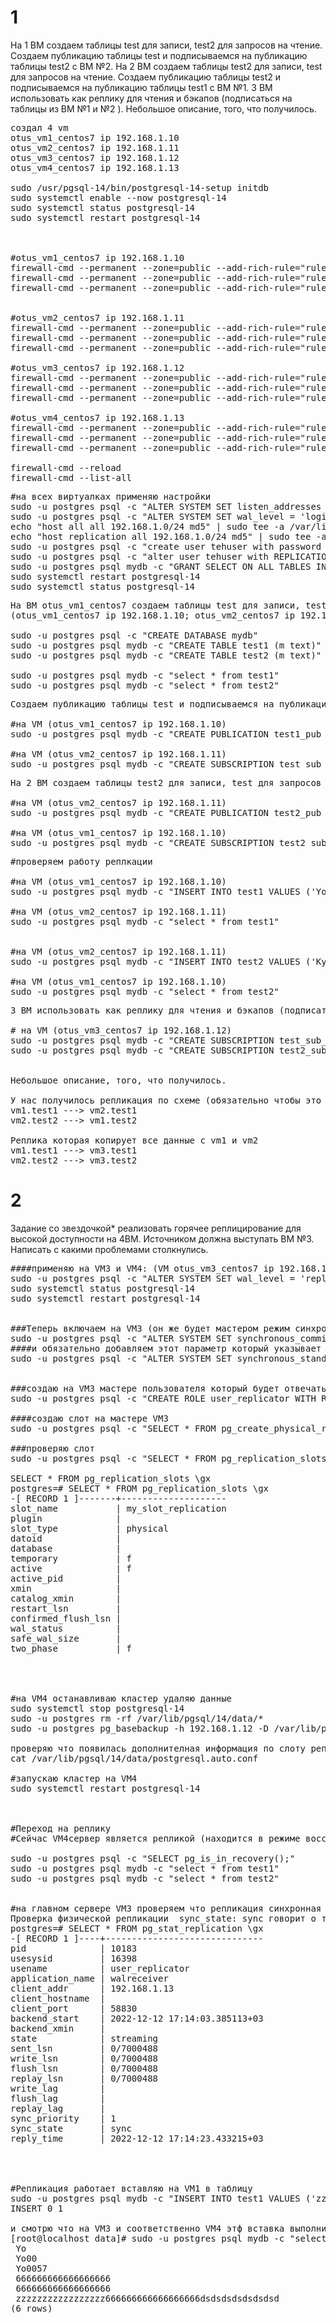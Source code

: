 # 1

На 1 ВМ создаем таблицы test для записи, test2 для запросов на чтение. 
Создаем публикацию таблицы test и подписываемся на публикацию таблицы test2 с ВМ №2. 
На 2 ВМ создаем таблицы test2 для записи, test для запросов на чтение. 
Создаем публикацию таблицы test2 и подписываемся на публикацию таблицы test1 с ВМ №1. 
3 ВМ использовать как реплику для чтения и бэкапов (подписаться на таблицы из ВМ №1 и №2 ). Небольшое описание, того, что получилось.


<pre>
создал 4 vm
otus_vm1_centos7 ip 192.168.1.10
otus_vm2_centos7 ip 192.168.1.11
otus_vm3_centos7 ip 192.168.1.12
otus_vm4_centos7 ip 192.168.1.13

sudo /usr/pgsql-14/bin/postgresql-14-setup initdb
sudo systemctl enable --now postgresql-14
sudo systemctl status postgresql-14
sudo systemctl restart postgresql-14



#otus_vm1_centos7 ip 192.168.1.10
firewall-cmd --permanent --zone=public --add-rich-rule="rule family="ipv4" source address="192.168.1.11" port protocol="tcp" port="5432" accept"
firewall-cmd --permanent --zone=public --add-rich-rule="rule family="ipv4" source address="192.168.1.12" port protocol="tcp" port="5432" accept"
firewall-cmd --permanent --zone=public --add-rich-rule="rule family="ipv4" source address="192.168.1.13" port protocol="tcp" port="5432" accept"


#otus_vm2_centos7 ip 192.168.1.11
firewall-cmd --permanent --zone=public --add-rich-rule="rule family="ipv4" source address="192.168.1.10" port protocol="tcp" port="5432" accept"
firewall-cmd --permanent --zone=public --add-rich-rule="rule family="ipv4" source address="192.168.1.12" port protocol="tcp" port="5432" accept"
firewall-cmd --permanent --zone=public --add-rich-rule="rule family="ipv4" source address="192.168.1.13" port protocol="tcp" port="5432" accept"

#otus_vm3_centos7 ip 192.168.1.12
firewall-cmd --permanent --zone=public --add-rich-rule="rule family="ipv4" source address="192.168.1.10" port protocol="tcp" port="5432" accept"
firewall-cmd --permanent --zone=public --add-rich-rule="rule family="ipv4" source address="192.168.1.11" port protocol="tcp" port="5432" accept"
firewall-cmd --permanent --zone=public --add-rich-rule="rule family="ipv4" source address="192.168.1.13" port protocol="tcp" port="5432" accept"

#otus_vm4_centos7 ip 192.168.1.13
firewall-cmd --permanent --zone=public --add-rich-rule="rule family="ipv4" source address="192.168.1.10" port protocol="tcp" port="5432" accept"
firewall-cmd --permanent --zone=public --add-rich-rule="rule family="ipv4" source address="192.168.1.11" port protocol="tcp" port="5432" accept"
firewall-cmd --permanent --zone=public --add-rich-rule="rule family="ipv4" source address="192.168.1.12" port protocol="tcp" port="5432" accept"

firewall-cmd --reload		
firewall-cmd --list-all		
</pre>


<pre>
#на всех виртуалках применяю настройки
sudo -u postgres psql -c "ALTER SYSTEM SET listen_addresses = '*';"
sudo -u postgres psql -c "ALTER SYSTEM SET wal_level = 'logical';"
echo "host all all 192.168.1.0/24 md5" | sudo tee -a /var/lib/pgsql/14/data/pg_hba.conf
echo "host replication all 192.168.1.0/24 md5" | sudo tee -a /var/lib/pgsql/14/data/pg_hba.conf
sudo -u postgres psql -c "create user tehuser with password '123456789';"
sudo -u postgres psql -c "alter user tehuser with REPLICATION;"
sudo -u postgres psql mydb -c "GRANT SELECT ON ALL TABLES IN SCHEMA public TO tehuser;"
sudo systemctl restart postgresql-14
sudo systemctl status postgresql-14
</pre>

<pre>
На ВМ otus_vm1_centos7 создаем таблицы test для записи, test2 для запросов на чтение.
(otus_vm1_centos7 ip 192.168.1.10; otus_vm2_centos7 ip 192.168.1.11 ;otus_vm3_centos7 ip 192.168.1.12)

sudo -u postgres psql -c "CREATE DATABASE mydb"
sudo -u postgres psql mydb -c "CREATE TABLE test1 (m text)"
sudo -u postgres psql mydb -c "CREATE TABLE test2 (m text)"

sudo -u postgres psql mydb -c "select * from test1"
sudo -u postgres psql mydb -c "select * from test2"
</pre>

<pre>
Создаем публикацию таблицы test и подписываемся на публикацию таблицы test2 с ВМ №2. 

#на VM (otus_vm1_centos7 ip 192.168.1.10)
sudo -u postgres psql mydb -c "CREATE PUBLICATION test1_pub FOR TABLE test1"

#на VM (otus_vm2_centos7 ip 192.168.1.11)
sudo -u postgres psql mydb -c "CREATE SUBSCRIPTION test_sub CONNECTION 'host=192.168.1.10 port=5432 user=tehuser password=123456789 dbname=mydb' PUBLICATION test1_pub WITH (copy_data = true)"
</pre>


<pre>
На 2 ВМ создаем таблицы test2 для записи, test для запросов на чтение. 

#на VM (otus_vm2_centos7 ip 192.168.1.11)
sudo -u postgres psql mydb -c "CREATE PUBLICATION test2_pub FOR TABLE test2"

#на VM (otus_vm1_centos7 ip 192.168.1.10)
sudo -u postgres psql mydb -c "CREATE SUBSCRIPTION test2_sub CONNECTION 'host=192.168.1.11 port=5432 user=tehuser password=123456789 dbname=mydb' PUBLICATION test2_pub WITH (copy_data = true)"
</pre>

<pre>
#проверяем работу реплкации

#на VM (otus_vm1_centos7 ip 192.168.1.10)
sudo -u postgres psql mydb -c "INSERT INTO test1 VALUES ('Yo')"

#на VM (otus_vm2_centos7 ip 192.168.1.11)
sudo -u postgres psql mydb -c "select * from test1"


#на VM (otus_vm2_centos7 ip 192.168.1.11)
sudo -u postgres psql mydb -c "INSERT INTO test2 VALUES ('Ky')"

#на VM (otus_vm1_centos7 ip 192.168.1.10)
sudo -u postgres psql mydb -c "select * from test2"
</pre>


<pre>
3 ВМ использовать как реплику для чтения и бэкапов (подписаться на таблицы из ВМ №1 и №2 ). Небольшое описание, того, что получилось.

# на VM (otus_vm3_centos7 ip 192.168.1.12)
sudo -u postgres psql mydb -c "CREATE SUBSCRIPTION test_sub_for_otus_vm3 CONNECTION 'host=192.168.1.10 port=5432 user=tehuser password=123456789 dbname=mydb' PUBLICATION test1_pub WITH (copy_data = true)"
sudo -u postgres psql mydb -c "CREATE SUBSCRIPTION test2_sub_for_otus_vm3 CONNECTION 'host=192.168.1.11 port=5432 user=tehuser password=123456789 dbname=mydb' PUBLICATION test2_pub WITH (copy_data = true)"


Небольшое описание, того, что получилось.

У нас получилось репликация по схеме (обязательно чтобы это работало пользователь при помоши которого работает репликация должен иметь GRANT SELECT на реплицируемую таблицу):
vm1.test1 ---> vm2.test1 
vm2.test2 ---> vm1.test2

Реплика которая копирует все данные с vm1 и vm2
vm1.test1 ---> vm3.test1 
vm2.test2 ---> vm3.test2
</pre>

# 2
Задание со звездочкой*
реализовать горячее реплицирование для высокой доступности на 4ВМ. Источником должна выступать ВМ №3. Написать с какими проблемами столкнулись.

<pre>
####применяю на VM3 и VM4: (VM otus_vm3_centos7 ip 192.168.1.12 ; otus_vm4_centos7 ip 192.168.1.13)
sudo -u postgres psql -c "ALTER SYSTEM SET wal_level = 'replica';"
sudo systemctl status postgresql-14
sudo systemctl restart postgresql-14


###Теперь включаем на VM3 (он же будет мастером режим синхронной репликации)
sudo -u postgres psql -c "ALTER SYSTEM SET synchronous_commit TO 'on';"
####и обязательно добавляем этот параметр который указывает с какими репликами у нас будет выполнятся синхронная репликация (*) означает со всеми
sudo -u postgres psql -c "ALTER SYSTEM SET synchronous_standby_names TO '*';"


###создаю на VM3 мастере пользователя который будет отвечать за репликацию между VM3 и VM4
sudo -u postgres psql -c "CREATE ROLE user_replicator WITH REPLICATION PASSWORD 'klJlkdfsjImdsksdmsd98' LOGIN;"

####создаю слот на мастере VM3
sudo -u postgres psql -c "SELECT * FROM pg_create_physical_replication_slot('my_slot_replication');"

###проверяю слот
sudo -u postgres psql -c "SELECT * FROM pg_replication_slots;" \gx

SELECT * FROM pg_replication_slots \gx
postgres=# SELECT * FROM pg_replication_slots \gx
-[ RECORD 1 ]-------+--------------------
slot_name           | my_slot_replication
plugin              |
slot_type           | physical
datoid              |
database            |
temporary           | f
active              | f
active_pid          |
xmin                |
catalog_xmin        |
restart_lsn         |
confirmed_flush_lsn |
wal_status          |
safe_wal_size       |
two_phase           | f




#на VM4 останавливаю кластер удаляю данные 
sudo systemctl stop postgresql-14
sudo -u postgres rm -rf /var/lib/pgsql/14/data/*
sudo -u postgres pg_basebackup -h 192.168.1.12 -D /var/lib/pgsql/14/data -U user_replicator -P -v -R -X stream -S my_slot_replication

проверяю что появилась дополнителная информация по слоту репликации
cat /var/lib/pgsql/14/data/postgresql.auto.conf

#запускаю кластер на VM4
sudo systemctl restart postgresql-14



#Переход на реплику
#Сейчас VM4сервер является репликой (находится в режиме восстановления):

sudo -u postgres psql -c "SELECT pg_is_in_recovery();"
sudo -u postgres psql mydb -c "select * from test1"
sudo -u postgres psql mydb -c "select * from test2"


#на главном сервере VM3 проверяем что репликация синхронная
Проверка физической репликации  sync_state: sync говорит о том, что репликация работает в синхронном режиме.
postgres=# SELECT * FROM pg_stat_replication \gx
-[ RECORD 1 ]----+------------------------------
pid              | 10183
usesysid         | 16398
usename          | user_replicator
application_name | walreceiver
client_addr      | 192.168.1.13
client_hostname  |
client_port      | 58830
backend_start    | 2022-12-12 17:14:03.385113+03
backend_xmin     |
state            | streaming
sent_lsn         | 0/7000488
write_lsn        | 0/7000488
flush_lsn        | 0/7000488
replay_lsn       | 0/7000488
write_lag        |
flush_lag        |
replay_lag       |
sync_priority    | 1
sync_state       | sync
reply_time       | 2022-12-12 17:14:23.433215+03




#Репликация работает вставляю на VM1 в таблицу 
sudo -u postgres psql mydb -c "INSERT INTO test1 VALUES ('zzzzzzzzzzzzzzzzz666666666666666666dsdsdsdsdsdsdsd')"
INSERT 0 1

и смотрю что на VM3 и соответственно VM4 этф вставка выполнилась все работает)
[root@localhost data]# sudo -u postgres psql mydb -c "select * from test1"
 Yo
 Yo00
 Yo0057
 666666666666666666
 666666666666666666
 zzzzzzzzzzzzzzzzz666666666666666666dsdsdsdsdsdsdsd
(6 rows)
</pre>


